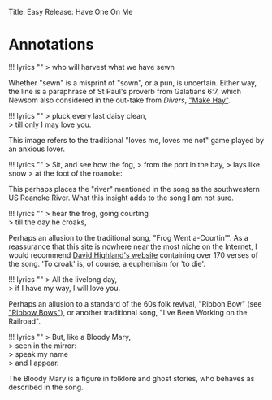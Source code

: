 Title: Easy
Release: Have One On Me

# Annotations #

!!! lyrics ""
	> who will harvest what we have sewn

Whether "sewn" is a misprint of "sown", or a pun, is uncertain. Either way, the line is a paraphrase of St Paul's proverb from Galatians 6:7, which Newsom also considered in the out-take from *Divers*, ["Make Hay"]({filename}../../Divers/makehay.md).

!!! lyrics ""
	> pluck every last daisy clean,  
	> till only I may love you.
	
This image refers to the traditional "loves me, loves me not" game played by an anxious lover.

!!! lyrics ""
	> Sit, and see how the fog,
	> from the port in the bay,
	> lays like snow
	> at the foot of the roanoke:

This perhaps places the "river" mentioned in the song as the southwestern US Roanoke River. What this insight adds to the song I am not sure.

!!! lyrics ""
	> hear the frog, going courting  
	> till the day he croaks,

Perhaps an allusion to the traditional song, "Frog Went a-Courtin'". As a reassurance that this site is nowhere near the most niche on the Internet, I would recommend [David Highland's website](http://home.earthlink.net/~highying/froggy/froggy.html) containing over 170 verses of the song. 'To croak' is, of course, a euphemism for 'to die'.

!!! lyrics ""
	> All the livelong day,  
	> if I have my way, I will love you.

Perhaps an allusion to a standard of the 60s folk revival, "Ribbon Bow" (see ["Ribbow Bows"]({filename}../three/ribbonbows.md)), or another traditional song, "I've Been Working on the Railroad".

!!! lyrics ""
	> But, like a Bloody Mary,  
	> seen in the mirror:  
	> speak my name  
	> and I appear.
	
The Bloody Mary is a figure in folklore and ghost stories, who behaves as described in the song.
